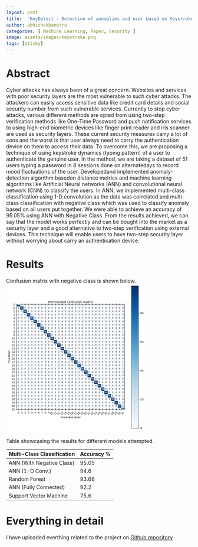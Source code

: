 ```yaml
---
layout: post
title:  "KeyDetect - Detection of anomalies and user based on Keystroke Dynamics"
author: abhishekbamotra
categories: [ Machine Learning, Paper, Security ]
image: assets/images/keystroke.png
tags: [sticky]
---
```

# Abstract
Cyber attacks has always been of a great concern. Websites and services with poor security layers are the most vulnerable to such cyber attacks. The attackers can easily access sensitive data like credit card details and social security number from such vulnerable services. Currently to stop cyber attacks, various different methods are opted from using two-step verification methods like One-Time Password and push notification services to using high-end biometric devices like finger print reader and iris scanner are used as security layers. These current security measures carry a lot of cons and the worst is that user always need to carry the authentication device on them to access their data. To overcome this, we are proposing a technique of using keystroke dynamics (typing pattern) of a user to authenticate the genuine user. In the method, we are taking a dataset of 51 users typing a password in 8 sessions done on alternatedays to record mood fluctuations of the user. Developedand implemented anomaly-detection algorithm basedon distance metrics and machine learning algorithms like Artificial Neural networks (ANN) and convolutional neural network (CNN) to classify the users. In ANN, we implemented multi-class classification using 1-D convolution as the data was correlated and multi-class classification with negative class which was used to classify anomaly based on all users put together. We were able to achieve an accuracy of 95.05% using ANN with Negative Class. From the results achieved, we can say that the model works perfectly and can be bought into the market as a security layer and a good alternative to two-step verification using external devices. This technique will enable users to have two-step security layer without worrying about carry an authentication device.

# Results

Confusion matrix with negative class is shown below.
<img src="https://github.com/abhishekbamotra/abhib/blob/master/assets/images/keystroke-confusion.jpg" alt="Confusion matrix with negative class" height="400"/>

Table showcasing the results for different models attempted.

| Multi-Class Classification 	| Accuracy % 	|
|----------------------------	|------------	|
| ANN (With Negative Class)  	| 95.05      	|
| ANN (1-D Conv.)            	| 94.6       	|
| Random Forest              	| 93.66      	|
| ANN (Fully Connected)      	| 92.2       	|
| Support Vector Machine     	| 75.6       	|

# Everything in detail
I have uploaded everthing related to the project on 
[Github repository](https://github.com/abhishekbamotra/machinelearning24787)
